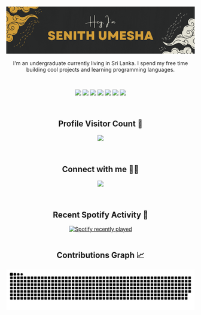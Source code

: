 <p align="center">
  <img src="assets/banner.png" />
</p>

<p align="center">I'm an undergraduate currently living in Sri Lanka. I spend my free time building cool projects and learning programming languages.</p>

<br>

<p align="center">
  <img src="https://img.shields.io/badge/Java-ED8B00?style=for-the-badge&logo=java&logoColor=ED8B00&labelColor=282828">
  <img src="https://img.shields.io/badge/Flutter-02569B?style=for-the-badge&logo=flutter&logoColor=02569B&labelColor=282828">
  <img src="https://img.shields.io/badge/Kotlin-0095D5?&style=for-the-badge&logo=kotlin&logoColor=0095D5&labelColor=282828">
  <img src="https://img.shields.io/badge/firebase-ffca28?style=for-the-badge&logo=firebase&logoColor=ffca28&labelColor=282828">
  <img src="https://img.shields.io/badge/SQLite-003B57?style=for-the-badge&logo=sqlite&logoColor=003B57&labelColor=282828">
  <img src="https://img.shields.io/badge/Android_Studio-3DDC84?style=for-the-badge&logo=android-studio&logoColor=3DDC84&labelColor=282828">
  <img src="https://img.shields.io/badge/VSCode-0078D4?style=for-the-badge&logo=visual%20studio%20code&logoColor=0078D4&labelColor=282828">
</p>

<br>

<h2 align="center"><b>Profile Visitor Count 👀</b></h2>

<p align="center">
  <img src="https://profile-counter.glitch.me/BlackEyedGhouL/count.svg" />
</p>

<br>

<h2 align="center"><b>Connect with me 🤝🏻</b></h2>

<div align="center">
	
[<img src="https://img.shields.io/badge/linkedin-%230077B5.svg?&style=for-the-badge&logo=linkedin&logoColor=0077B5&labelColor=282828" />](https://www.linkedin.com/in/senith-umesha/) 

</div>

<br>

<div align="center">
  <h2><b>Recent Spotify Activity 🎵</b></h2>
  <a href="https://open.spotify.com/user/mzzed1oi84p9xjk7qmqpdpqd7">
    <img src="https://spotify-recently-played-readme.vercel.app/api?user=mzzed1oi84p9xjk7qmqpdpqd7&count=5" alt="Spotify recently played"  />
  </a>
</div>

<br>

<h2 align="center"><b>Contributions Graph 📈</b></h2>

<p align="center">
  <img src="https://raw.githubusercontent.com/BlackEyedGhouL/BlackEyedGhouL/output/snake.svg" alt="Snake animation" />
</p>
